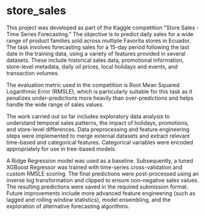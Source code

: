 # store_sales
This project was developed as part of the Kaggle competition "Store Sales - Time Series Forecasting." The objective is to predict daily sales for a wide range of product families sold across multiple Favorita stores in Ecuador. The task involves forecasting sales for a 15-day period following the last date in the training data, using a variety of features provided in several datasets. These include historical sales data, promotional information, store-level metadata, daily oil prices, local holidays and events, and transaction volumes.

The evaluation metric used in the competition is Root Mean Squared Logarithmic Error (RMSLE), which is particularly suitable for this task as it penalizes under-predictions more heavily than over-predictions and helps handle the wide range of sales values.

The work carried out so far includes exploratory data analysis to understand temporal sales patterns, the impact of holidays, promotions, and store-level differences. Data preprocessing and feature engineering steps were implemented to merge external datasets and extract relevant time-based and categorical features. Categorical variables were encoded appropriately for use in tree-based models.

A Ridge Regression model was used as a baseline. Subsequently, a tuned XGBoost Regressor was trained with time-series cross-validation and custom RMSLE scoring. The final predictions were post-processed using an inverse log transformation and clipped to ensure non-negative sales values. The resulting predictions were saved in the required submission format. Future improvements include more advanced feature engineering (such as lagged and rolling window statistics), model ensembling, and the exploration of alternative forecasting algorithms.